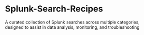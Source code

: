 # Splunk-Search-Recipes
A curated collection of Splunk searches across multiple categories, designed to assist in data analysis, monitoring, and troubleshooting
